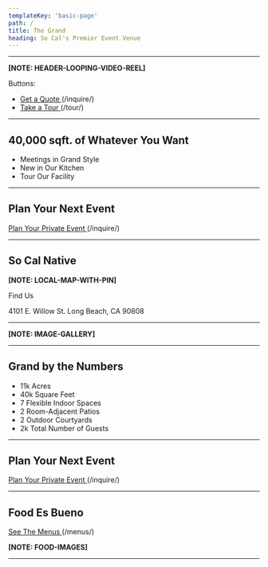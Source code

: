 ```yaml
---
templateKey: 'basic-page'
path: /
title: The Grand
heading: So Cal's Premier Event Venue
---
```

---

**[NOTE: HEADER-LOOPING-VIDEO-REEL]**

Buttons:
- [Get a Quote ](/inquire/) (/inquire/)
- [Take a Tour ](/tour/) (/tour/)

---

## 40,000 sqft. of Whatever You Want

- Meetings in Grand Style
- New in Our Kitchen
- Tour Our Facility

---

## Plan Your Next Event
[Plan Your Private Event ](/inquire/) (/inquire/)

---

## So Cal Native

**[NOTE: LOCAL-MAP-WITH-PIN]**

Find Us

4101 E. Willow St.
Long Beach, CA 90808

---

**[NOTE: IMAGE-GALLERY]**

---

## Grand by the Numbers

- 11k Acres
- 40k Square Feet
- 7 Flexible Indoor Spaces
- 2 Room-Adjacent Patios
- 2 Outdoor Courtyards
- 2k Total Number of Guests

---

## Plan Your Next Event
[Plan Your Private Event ](/inquire/) (/inquire/)

---

## Food Es Bueno
[See The Menus ](/menus/) (/menus/)

**[NOTE: FOOD-IMAGES]**

---
